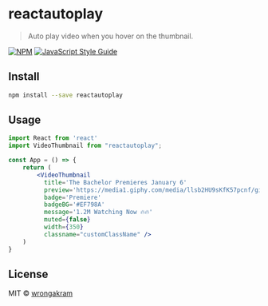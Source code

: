 # reactautoplay

> Auto play video when you hover on the thumbnail. 

[![NPM](https://img.shields.io/npm/v/reactautoplay.svg)](https://www.npmjs.com/package/reactautoplay) [![JavaScript Style Guide](https://img.shields.io/badge/code_style-standard-brightgreen.svg)](https://standardjs.com)

## Install

```bash
npm install --save reactautoplay
```

## Usage

```jsx
import React from 'react'
import VideoThumbnail from "reactautoplay";

const App = () => {
    return (
        <VideoThumbnail
          title='The Bachelor Premieres January 6'
          preview='https://media1.giphy.com/media/llsb2HU9sKfK57pcnf/giphy480p.mp4'
          badge='Premiere'
          badgeBG='#EF798A'
          message='1.2M Watching Now 🔥🔥'
          muted={false}
          width={350} 
          classname="customClassName" /> 
    )
}
```

## License

MIT © [wrongakram](https://github.com/wrongakram)